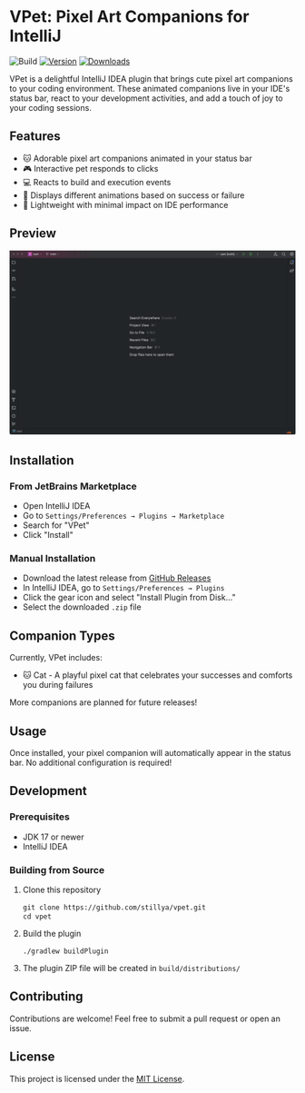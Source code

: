 # VPet: Pixel Art Companions for IntelliJ

![Build](https://github.com/stillya/vpet/workflows/Build/badge.svg)
[![Version](https://img.shields.io/jetbrains/plugin/v/26898.svg)](https://plugins.jetbrains.com/plugin/26898)
[![Downloads](https://img.shields.io/jetbrains/plugin/d/26898.svg)](https://plugins.jetbrains.com/plugin/26898)

<!-- Plugin description -->
VPet is a delightful IntelliJ IDEA plugin that brings cute pixel art companions to your
coding environment. These animated companions live in your IDE's status bar, react to your
development activities, and add a touch of joy to your coding sessions.
<!-- Plugin description end -->

## Features

- 🐱 Adorable pixel art companions animated in your status bar
- 🎮 Interactive pet responds to clicks
- 💻 Reacts to build and execution events
- 🎉 Displays different animations based on success or failure
- 🚀 Lightweight with minimal impact on IDE performance

## Preview

![VPet Preview](docs/preview.gif)

## Installation

### From JetBrains Marketplace

- Open IntelliJ IDEA
- Go to `Settings/Preferences → Plugins → Marketplace`
- Search for "VPet"
- Click "Install"

### Manual Installation

- Download the latest release
  from [GitHub Releases](https://github.com/stillya/vpet/releases)
- In IntelliJ IDEA, go to `Settings/Preferences → Plugins`
- Click the gear icon and select "Install Plugin from Disk..."
- Select the downloaded `.zip` file

## Companion Types

Currently, VPet includes:

- 🐱 Cat - A playful pixel cat that celebrates your successes and comforts you during
  failures

More companions are planned for future releases!

## Usage

Once installed, your pixel companion will automatically appear in the status bar. No
additional configuration is required!

## Development

### Prerequisites

- JDK 17 or newer
- IntelliJ IDEA

### Building from Source

1. Clone this repository
   ```
   git clone https://github.com/stillya/vpet.git
   cd vpet
   ```

2. Build the plugin
   ```
   ./gradlew buildPlugin
   ```

3. The plugin ZIP file will be created in `build/distributions/`

## Contributing

Contributions are welcome! Feel free to submit a pull request or open an issue.

## License

This project is licensed under the [MIT License](LICENSE).